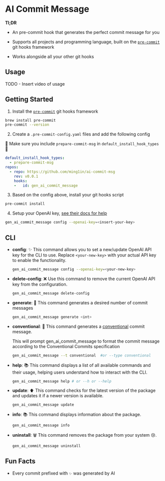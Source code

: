 # AI Commit Message

**Tl;DR**

- An pre-commit hook that generates the perfect commit message for you

- Supports all projects and programming language, built on the [`pre-commit`](https://pre-commit.com/) git hooks framework

- Works alongside all your other git hooks

## Usage

TODO - Insert video of usage

## Getting Started

1. Install the [`pre-commit`](https://pre-commit.com/) git hooks framework

```bash
brew install pre-commit
pre-commit --version 
```

2. Create a `.pre-commit-config.yaml` files and add the following config

🚨 Make sure you include `prepare-commit-msg` in `default_install_hook_types`🚨

```yaml
default_install_hook_types: 
  - prepare-commit-msg
repos:
  - repo: https://github.com/ming1in/ai-commit-msg
    rev: v0.0.1
    hooks:
    -   id: gen_ai_commit_message
```

3. Based on the config above, install your git hooks script

```bash
pre-commit install
```

4. Setup your OpenAI key, [see their docs for help](https://platform.openai.com/docs/quickstart)

```bash
gen_ai_commit_message config --openai-key=<insert-your-key>
```

## CLI

- **config**: ✨
  This command allows you to set a new/update OpenAI API key for the CLI to use. Replace `<your-new-key>` with your actual API key to enable the functionality.

  ```bash
  gen_ai_commit_message config --openai-key=<your-new-key>
  ```

- **delete-config**: ❌
  Use this command to remove the current OpenAI API key from the configuration.

  ```bash
  gen_ai_commit_message delete-config
  ```


- **generate**: 🤖
  This command generates a desired number of commit messages

  ```bash
  gen_ai_commit_message generate <int>
  ```

- **conventional**: 📝
  This command generates a [conventional](https://www.conventionalcommits.org/en/v1.0.0/) commit message.
  
  This will prompt gen_ai_commit_message to format the commit message according to the Conventional Commits specification

  ```bash
  gen_ai_commit_message --t conventional  #or --type conventional
  ```

- **help**: 📚
  This command displays a list of all available commands and their usage, helping users understand how to interact with the CLI.

  ```bash
  gen_ai_commit_message help # or --h or --help
  ```

- **update**: ⬆️
  This command checks for the latest version of the package and updates it if a newer version is available.
  ```bash
  gen_ai_commit_message update
  ```

- **info**: 📚
  This command displays information about the package.

  ```bash
  gen_ai_commit_message info
  ```

- **uninstall**: 🗑️
  This command removes the package from your system 😢.

  ```bash
  gen_ai_commit_message uninstall
  ```

## Fun Facts

- Every commit prefixed with `✨` was generated by AI
